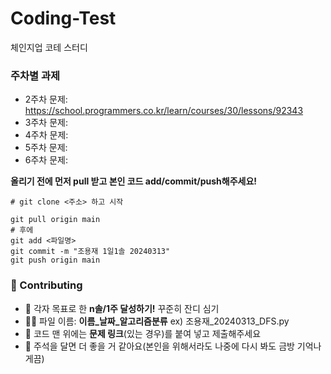 # Coding-Test
체인지업 코테 스터디
### 주차별 과제
- 2주차 문제: https://school.programmers.co.kr/learn/courses/30/lessons/92343
- 3주차 문제:
- 4주차 문제:
- 5주차 문제:
- 6주차 문제:

  
**올리기 전에 먼저 pull 받고 본인 코드 add/commit/push해주세요!**
```
# git clone <주소> 하고 시작

git pull origin main
# 후에
git add <파일명>
git commit -m "조용재 1일1솔 20240313"
git push origin main
```
### 🚀 Contributing
- 🌱 각자 목표로 한 **n솔/1주 달성하기!** 꾸준히 잔디 심기
- ✍🏻 파일 이름: **이름_날짜_알고리즘분류** ex) 조용재_20240313_DFS.py
- 🔗 코드 맨 위에는 **문제 링크**(있는 경우)를 붙여 넣고 제출해주세요
- 🔦 주석을 달면 더 좋을 거 같아요(본인을 위해서라도 나중에 다시 봐도 금방 기억나게끔)
